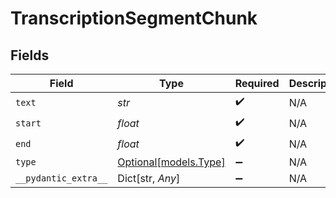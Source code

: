 # TranscriptionSegmentChunk


## Fields

| Field                                      | Type                                       | Required                                   | Description                                |
| ------------------------------------------ | ------------------------------------------ | ------------------------------------------ | ------------------------------------------ |
| `text`                                     | *str*                                      | :heavy_check_mark:                         | N/A                                        |
| `start`                                    | *float*                                    | :heavy_check_mark:                         | N/A                                        |
| `end`                                      | *float*                                    | :heavy_check_mark:                         | N/A                                        |
| `type`                                     | [Optional[models.Type]](../models/type.md) | :heavy_minus_sign:                         | N/A                                        |
| `__pydantic_extra__`                       | Dict[str, *Any*]                           | :heavy_minus_sign:                         | N/A                                        |